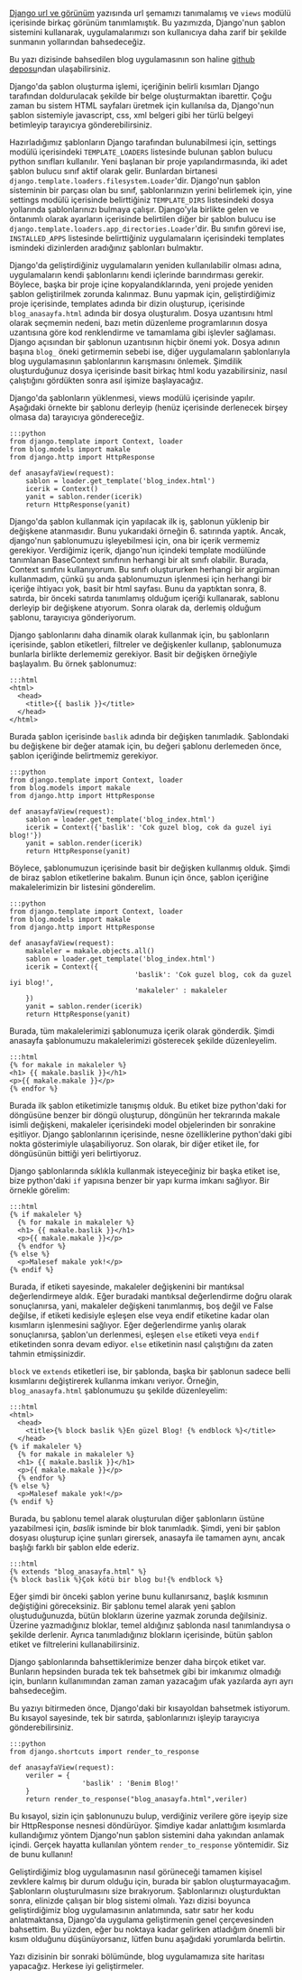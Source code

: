 <!--
.. date: 2011/08/09 17:30:00
.. description: Bu yazıda Django'daki şablon (template) dili anlatılıyor. Örnekler aracılığıyla, gerekli dosyalar ve ayarlar gösteriliyor.
.. slug: template
.. title: Django ile Blog Geliştirme - Şablonlar
-->

[Django url ve görünüm](url-mapping-ve-views.html) yazısında
url şemamızı tanımalamış ve `views` modülü içerisinde birkaç görünüm tanımlamıştık.
Bu yazımızda, Django'nun şablon sistemini kullanarak,
uygulamalarımızı son kullanıcıya daha zarif bir şekilde sunmanın
yollarından bahsedeceğiz. <!-- TEASER_END -->

Bu yazı dizisinde bahsedilen blog uygulamasının son haline [github
deposu][]ndan ulaşabilirsiniz.

Django'da şablon oluşturma işlemi, içeriğinin belirli kısımları Django
tarafından doldurulacak şekilde bir belge oluşturmaktan ibarettir. Çoğu
zaman bu sistem HTML sayfaları üretmek için kullanılsa da, Django'nun
şablon sistemiyle javascript, css, xml belgeri gibi her türlü belgeyi
betimleyip tarayıcıya gönderebilirsiniz.

Hazırladığımız şablonların Django tarafından bulunabilmesi için,
settings modülü içerisindeki `TEMPLATE_LOADERS` listesinde bulunan şablon
bulucu python sınıfları kullanılır. Yeni başlanan bir proje
yapılandırmasında, iki adet şablon bulucu sınıf aktif olarak gelir.
Bunlardan birtanesi `django.template.loaders.filesystem.Loader`'dir.
Django'nun şablon sisteminin bir parçası olan bu sınıf, şablonlarınızın
yerini belirlemek için, yine settings modülü içerisinde belirttiğiniz
`TEMPLATE_DIRS` listesindeki dosya yollarında şablonlarınızı bulmaya
çalışır. Django'yla birlikte gelen ve öntanımlı olarak ayarların
içerisinde belirtilen diğer bir şablon bulucu ise
`django.template.loaders.app_directories.Loader`'dir. Bu sınıfın görevi
ise, `INSTALLED_APPS` listesinde belirttiğiniz uygulamaların içerisindeki
templates ismindeki dizinlerden aradığınız şablonları bulmaktır.

Django'da geliştirdiğiniz uygulamaların yeniden kullanılabilir olması
adına, uygulamaların kendi şablonlarını kendi içlerinde barındırması
gerekir. Böylece, başka bir proje içine kopyalandıklarında, yeni projede
yeniden şablon geliştirilmek zorunda kalınmaz. Bunu yapmak için,
geliştirdiğimiz proje içerisinde, templates adında bir dizin oluşturup,
içerisinde `blog_anasayfa.html` adında bir dosya oluşturalım. Dosya
uzantısını html olarak seçmemin nedeni, bazı metin düzenleme
programlarının dosya uzantısına göre kod renklendirme ve tamamlama gibi
işlevler sağlaması. Django açısından bir şablonun uzantısının hiçbir
önemi yok. Dosya adının başına `blog_` öneki getirmemin sebebi ise, diğer
uygulamaların şablonlarıyla blog uygulamasının şablonlarının karışmasını
önlemek. Şimdilik oluşturduğunuz dosya içerisinde basit birkaç html kodu
yazabilirsiniz, nasıl çalıştığını gördükten sonra asıl işimize
başlayacağız.

Django'da şablonların yüklenmesi, views modülü içerisinde yapılır.
Aşağıdaki örnekte bir şablonu derleyip (henüz içerisinde derlenecek
birşey olmasa da) tarayıcıya göndereceğiz.

	:::python
	from django.template import Context, loader
	from blog.models import makale
	from django.http import HttpResponse

	def anasayfaView(request):
		sablon = loader.get_template('blog_index.html')
		icerik = Context()
		yanit = sablon.render(icerik)
		return HttpResponse(yanit)



Django'da şablon kullanmak için yapılacak ilk iş, şablonun yüklenip bir
değişkene atanmasıdır. Bunu yukarıdaki örneğin 6. satırında yaptık.
Ancak, django'nun şablonumuzu işleyebilmesi için, ona bir içerik
vermemiz gerekiyor. Verdiğimiz içerik, django'nun içindeki template
modülünde tanımlanan BaseContext sınıfının herhangi bir alt sınıfı
olabilir. Burada, Context sınıfını kullanıyorum. Bu sınıfı oluştururken
herhangi bir argüman kullanmadım, çünkü şu anda şablonumuzun işlenmesi
için herhangi bir içeriğe ihtiyacı yok, basit bir html sayfası. Bunu da
yaptıktan sonra, 8. satırda, bir önceki satırda tanımlamış olduğum
içeriği kullanarak, sablonu derleyip bir değişkene atıyorum. Sonra
olarak da, derlemiş olduğum şablonu, tarayıcıya gönderiyorum.

Django şablonlarını daha dinamik olarak kullanmak için, bu şablonların
içerisinde, şablon etiketleri, filtreler ve değişkenler kullanıp,
şablonumuza bunlarla birlikte derlememiz gerekiyor. Basit bir değişken
örneğiyle başlayalım. Bu örnek şablonumuz:

	:::html
	<html>
	  <head>
		<title>{{ baslik }}</title>
	  </head>
	</html>
Burada şablon içerisinde `baslik` adında bir değişken tanımladık.
Şablondaki bu değişkene bir değer atamak için, bu değeri şablonu
derlemeden önce, şablon içeriğinde belirtmemiz gerekiyor.

	:::python
	from django.template import Context, loader
	from blog.models import makale
	from django.http import HttpResponse

	def anasayfaView(request):
		sablon = loader.get_template('blog_index.html')
		icerik = Context({'baslik': 'Cok guzel blog, cok da guzel iyi blog!'})
		yanit = sablon.render(icerik)
		return HttpResponse(yanit)

Böylece, şablonumuzun içerisinde basit bir değişken kullanmış olduk.
Şimdi de biraz şablon etiketlerine bakalım. Bunun için önce, şablon
içeriğine makalelerimizin bir listesini gönderelim.

	:::python
	from django.template import Context, loader
	from blog.models import makale
	from django.http import HttpResponse

	def anasayfaView(request):
		makaleler = makale.objects.all()
		sablon = loader.get_template('blog_index.html')
		icerik = Context({
								   'baslik': 'Cok guzel blog, cok da guzel iyi blog!',
								   'makaleler' : makaleler
		})
		yanit = sablon.render(icerik)
		return HttpResponse(yanit)

Burada, tüm makalelerimizi şablonumuza içerik olarak gönderdik. Şimdi
anasayfa şablonumuzu makalelerimizi gösterecek şekilde düzenleyelim.

	:::html
	{% for makale in makaleler %}
	<h1> {{ makale.baslik }}</h1>
	<p>{{ makale.makale }}</p>
	{% endfor %}

Burada ilk şablon etiketimizle tanışmış olduk. Bu etiket bize
python'daki for döngüsüne benzer bir döngü oluşturup, döngünün her
tekrarında makale isimli değişkeni, makaleler içerisindeki model
objelerinden bir sonrakine eşitliyor. Django şablonlarının içerisinde,
nesne özelliklerine python'daki gibi nokta gösterimiyle ulaşabiliyoruz.
Son olarak, bir diğer etiket ile, for döngüsünün bittiği yeri
belirtiyoruz.

Django şablonlarında sıklıkla kullanmak isteyeceğiniz bir başka etiket
ise, bize python'daki `if` yapısına benzer bir yapı kurma imkanı
sağlıyor. Bir örnekle görelim:

	:::html
	{% if makaleler %}
	  {% for makale in makaleler %}
	  <h1> {{ makale.baslik }}</h1>
	  <p>{{ makale.makale }}</p>
	  {% endfor %}
	{% else %}
	  <p>Malesef makale yok!</p>
	{% endif %}

Burada, if etiketi sayesinde, makaleler değişkenini bir mantıksal
değerlendirmeye aldık. Eğer buradaki mantıksal değerlendirme doğru
olarak sonuçlanırsa, yani, makaleler değişkeni tanımlanmış, boş değil ve
False değilse, if etiketi kedisiyle eşleşen else veya endif etiketine
kadar olan kısımların işlenmesini sağlıyor. Eğer değerlendirme yanlış
olarak sonuçlanırsa, şablon'un derlenmesi, eşleşen `else` etiketi veya
`endif` etiketinden sonra devam ediyor. `else` etiketinin nasıl
çalıştığını da zaten tahmin etmişsinizdir.

`block` ve `extends` etiketleri ise, bir şablonda, başka bir şablonun
sadece belli kısımlarını değiştirerek kullanma imkanı veriyor. Örneğin,
`blog_anasayfa.html` şablonumuzu şu şekilde düzenleyelim:

	:::html
	<html>
	  <head>
		<title>{% block baslik %}En güzel Blog! {% endblock %}</title>
	  </head>
	{% if makaleler %}
	  {% for makale in makaleler %}
	  <h1> {{ makale.baslik }}</h1>
	  <p>{{ makale.makale }}</p>
	  {% endfor %}
	{% else %}
	  <p>Malesef makale yok!</p>
	{% endif %}

Burada, bu şablonu temel alarak oluşturulan diğer şablonların üstüne
yazabilmesi için, *baslik* isminde bir blok tanımladık. Şimdi, yeni bir
şablon dosyası oluşturup içine şunları girersek, anasayfa ile tamamen
aynı, ancak başlığı farklı bir şablon elde ederiz.

	:::html
	{% extends "blog_anasayfa.html" %}
	{% block baslik %}Çok kötü bir blog bu!{% endblock %}

Eğer şimdi bir önceki şablon yerine bunu kullanırsanız, başlık kısmının
değiştiğini göreceksiniz. Bir şablonu temel alarak yeni şablon
oluştuduğunuzda, bütün blokların üzerine yazmak zorunda değilsiniz.
Üzerine yazmadığınız bloklar, temel aldığınız şablonda nasıl
tanımlandıysa o şekilde derlenir. Ayrıca tanımladığınız blokların
içerisinde, bütün şablon etiket ve filtrelerini kullanabilirsiniz.

Django şablonlarında bahsettiklerimize benzer daha birçok etiket var.
Bunların hepsinden burada tek tek bahsetmek gibi bir imkanımız olmadığı
için, bunların kullanımından zaman zaman yazacağım ufak yazılarda ayrı
ayrı bahsedeceğim.

Bu yazıyı bitirmeden önce, Django'daki bir kısayoldan bahsetmek
istiyorum. Bu kısayol sayesinde, tek bir satırda, şablonlarınızı işleyip
tarayıcıya gönderebilirsiniz.

	:::python
	from django.shortcuts import render_to_response

	def anasayfaView(request):
		veriler = {
					  'baslik' : 'Benim Blog!'
		}
		return render_to_response("blog_anasayfa.html",veriler)

Bu kısayol, sizin için şablonunuzu bulup, verdiğiniz verilere göre
işeyip size bir HttpResponse nesnesi döndürüyor. Şimdiye kadar
anlattığım kısımlarda kullandığımız yöntem Django'nun şablon sistemini
daha yakından anlamak içindi. Gerçek hayatta kullanılan yöntem
`render_to_response` yöntemidir. Siz de bunu kullanın!

Geliştirdiğimiz blog uygulamasının nasıl görüneceği tamamen kişisel
zevklere kalmış bir durum olduğu için, burada bir şablon
oluşturmayacağım. Şablonların oluşturulmasını size bırakıyorum.
Şablonlarınızı oluşturduktan sonra, elinizde çalışan bir blog sistemi
olmalı. Yazı dizisi boyunca geliştirdiğimiz blog uygulamasının
anlatımında, satır satır her kodu anlatmaktansa, Django'da uygulama
geliştirmenin genel çerçevesinden bahsettim. Bu yüzden, eğer bu noktaya
kadar gelirken atladığım önemli bir kısım olduğunu düşünüyorsanız,
lütfen bunu aşağıdaki yorumlarda belirtin.

Yazı dizisinin bir sonraki bölümünde, blog uygulamamıza site haritası
yapacağız. Herkese iyi geliştirmeler.

  [github deposu]: https://github.com/yasar11732/django-blog